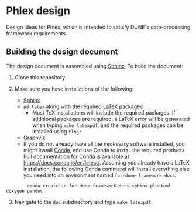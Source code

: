 # Phlex design
Design ideas for Phlex, which is intended to satisfy DUNE's data-processing framework requirements.

## Building the design document

The design document is assembled using [Sphinx](https://www.sphinx-doc.org/en/master/index.html).
To build the document: 

1. Clone this repository.

2. Make sure you have installations of the following:

    - [Sphinx](https://www.sphinx-doc.org/en/master/usage/installation.html)
    - `pdflatex` along with the required LaTeX packages
      - Most TeX installations will include the required packages.
      If additional packages are required, a LaTeX error will be generated when typing `make latexpdf`, and the required packages can be installed using `tlmgr`.
    - [Graphviz](https://graphviz.org/download/)
    - If you do not already have all the necessary software installed, you might install [Conda](https://conda-forge.org/download/), and use Conda to install the required products. Full documentation for Conda is available at https://docs.conda.io/en/latest/.  Assuming you already have a LaTeX installation, the following Conda command will install everything else you need into an environment named `for-dune-framework-docs`.
```
        conda create -n for-dune-framework-docs sphinx plantuml doxygen pandoc
```

3. Navigate to the `doc` subdirectory and type `make latexpdf`.
